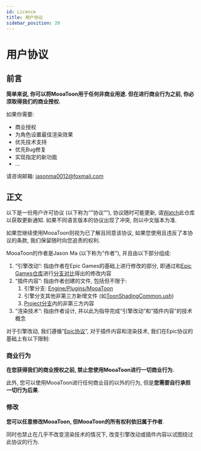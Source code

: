 ```yaml
---
id: Licence
title: 用户协议
sidebar_position: 20
---
```

# 用户协议

## 前言

**简单来说, 你可以将MooaToon用于任何非商业用途. 但在进行商业行为之前, 你必须取得我们的商业授权.**

如果你需要:

- 商业授权
- 为角色设置最佳渲染效果
- 优先技术支持
- 优先Bug修复
- 实现指定的新功能
- ...

请咨询邮箱: jasonma0012@foxmail.com

## 正文

以下是一份用户许可协议 (以下称为“”协议“”), 协议随时可能更新, 请[Watch](https://github.com/JasonMa0012/MooaToon)此仓库以获取更新通知. 如果不同语言版本的协议出现了冲突, 则以中文版本为准.

如果您继续使用MooaToon则视为已了解且同意该协议, 如果您使用且违反了本协议的条款, 我们保留随时向您追责的权利.

MooaToon的作者是Jason Ma (以下称为"作者"), 并且由以下部分组成:

1. “引擎改动”: 指由作者在Epic Games的基础上进行修改的部分, 即通过和[Epic Games仓库](https://github.com/EpicGames/UnrealEngine)进行[分支对比](https://github.com/EpicGames/UnrealEngine/compare/5.1...Jason-Ma-0012:MooaToon-Engine:5.1)得出的修改内容
2. “插件内容”: 指由作者创建的文件, 包括但不限于:
   1. 引擎分支: [Engine/Plugins/MooaToon](https://github.com/Jason-Ma-0012/MooaToon-Engine/tree/5.1/Engine/Plugins/MooaToon)
   2. 引擎分支其他非第三方新增文件 (如[ToonShadingCommon.ush](https://github.com/Jason-Ma-0012/MooaToon-Engine/blob/5.1/Engine/Shaders/Private/ToonShadingCommon.ush))
   3. [Project分支](https://github.com/Jason-Ma-0012/MooaToon-Engine/tree/5.1_MooaToonProject)内的非第三方内容
3. “渲染技术”: 指由作者设计, 并以此为指导完成“引擎改动”和“插件内容”的技术概念

对于引擎改动, 我们遵循”[Epic协议](https://www.unrealengine.com/en-US/eula/unreal)”, 对于插件内容和渲染技术, 我们在Epic协议的基础上有以下限制:

### 商业行为

**在您获得我们的商业授权之前, 禁止您使用MooaToon进行一切商业行为.**

此外, 您可以使用MooaToon进行任何商业目的以外的行为, 但是**您需要自行承担一切行为后果**.

### 修改

**您可以任意修改MooaToon, 但MooaToon的所有权利依旧属于作者**. 

同时也禁止在几乎不改变渲染技术的情况下, 改变引擎改动或插件内容以试图绕过此协议的行为.

